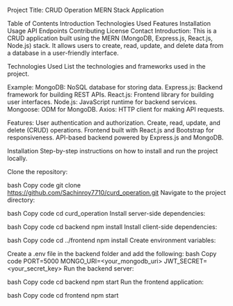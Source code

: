 Project Title:
CRUD Operation MERN Stack Application

Table of Contents
Introduction
Technologies Used
Features
Installation
Usage
API Endpoints
Contributing
License
Contact
Introduction:
This is a CRUD application built using the MERN (MongoDB, Express.js, React.js, Node.js) stack. It allows users to create, read, update, and delete data from a database in a user-friendly interface.

Technologies Used
List the technologies and frameworks used in the project.

Example:
MongoDB: NoSQL database for storing data.
Express.js: Backend framework for building REST APIs.
React.js: Frontend library for building user interfaces.
Node.js: JavaScript runtime for backend services.
Mongoose: ODM for MongoDB.
Axios: HTTP client for making API requests.

Features:
User authentication and authorization.
Create, read, update, and delete (CRUD) operations.
Frontend built with React.js and Bootstrap for responsiveness.
API-based backend powered by Express.js and MongoDB.


Installation
Step-by-step instructions on how to install and run the project locally.

Clone the repository:

bash
Copy code
git clone https://github.com/Sachinroy7710/curd_operation.git
Navigate to the project directory:

bash
Copy code
cd curd_operation
Install server-side dependencies:

bash
Copy code
cd backend
npm install
Install client-side dependencies:

bash
Copy code
cd ../frontend
npm install
Create environment variables:

Create a .env file in the backend folder and add the following:
bash
Copy code
PORT=5000
MONGO_URI=<your_mongodb_uri>
JWT_SECRET=<your_secret_key>
Run the backend server:

bash
Copy code
cd backend
npm start
Run the frontend application:

bash
Copy code
cd frontend
npm start
